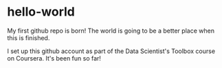 hello-world
===========

My first github repo is born!
The world is going to be a better place when this is finished.

I set up this github account as part of the Data Scientist's Toolbox course on Coursera.
It's been fun so far!
